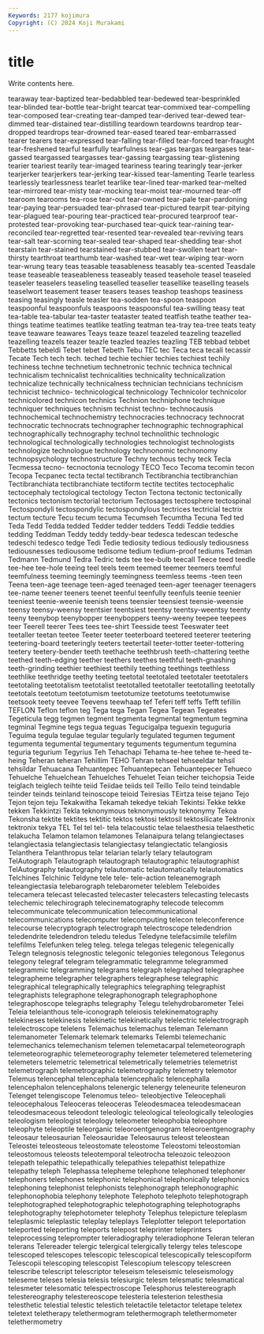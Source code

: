 ```yaml
---
Keywords: 2177 kojimura
Copyright: (C) 2024 Koji Murakami
---
```


# title

Write contents here.



tearaway tear-baptized tear-bedabbled tear-bedewed tear-besprinkled tear-blinded
tear-bottle tear-bright tearcat tear-commixed tear-compelling tear-composed tear-creating tear-damped tear-derived tear-dewed
tear-dimmed tear-distained tear-distilling teardown teardowns teardrop tear-dropped teardrops tear-drowned tear-eased
teared tear-embarrassed tearer tearers tear-expressed tear-falling tear-filled tear-forced tear-fraught tear-freshened
tearful tearfully tearfulness tear-gas teargas teargases tear-gassed teargassed teargasses tear-gassing
teargassing tear-glistening tearier teariest tearily tear-imaged teariness tearing tearingly tear-jerker
tearjerker tearjerkers tear-jerking tear-kissed tear-lamenting Tearle tearless tearlessly tearlessness tearlet
tearlike tear-lined tear-marked tear-melted tear-mirrored tear-misty tear-mocking tear-moist tear-mourned tear-off
tearoom tearooms tea-rose tear-out tear-owned tear-pale tear-pardoning tear-paying tear-persuaded tear-phrased
tear-pictured tearpit tear-pitying tear-plagued tear-pouring tear-practiced tear-procured tearproof tear-protested tear-provoking
tear-purchased tear-quick tear-raining tear-reconciled tear-regretted tear-resented tear-revealed tear-reviving tears tear-salt
tear-scorning tear-sealed tear-shaped tear-shedding tear-shot tearstain tear-stained tearstained tear-stubbed tear-swollen
teart tear-thirsty tearthroat tearthumb tear-washed tear-wet tear-wiping tear-worn tear-wrung teary
teas teasable teasableness teasably tea-scented Teasdale tease teaseable teaseableness teaseably
teased teasehole teasel teaseled teaseler teaselers teaseling teaselled teaseller teasellike
teaselling teasels teaselwort teasement teaser teasers teases teashop teashops teasiness
teasing teasingly teasle teasler tea-sodden tea-spoon teaspoon teaspoonful teaspoonfuls teaspoons
teaspoonsful tea-swilling teasy teat tea-table tea-tabular tea-taster teataster teated teatfish
teathe teather tea-things teatime teatimes teatlike teatling teatman tea-tray tea-tree
teats teaty teave teaware teawares Teays teaze teazel teazeled teazeling
teazelled teazelling teazels teazer teazle teazled teazles teazling TEB tebbad
tebbet Tebbetts tebeldi Tebet tebet Tebeth Tebu TEC tec Teca
teca tecali tecassir Tecate Tech tech tech. teched techie techier
techies techiest techily techiness techne technetium technetronic technic technica technical
technicalism technicalist technicalities technicality technicalization technicalize technically technicalness technician technicians
technicism technicist technico- technicological technicology Technicolor technicolor technicolored technicon technics
Technion techniphone technique techniquer techniques technism technist techno- technocausis technochemical
technochemistry technocracies technocracy technocrat technocratic technocrats technographer technographic technographical technographically
technography technol technolithic technologic technological technologically technologies technologist technologists technologize
technologue technology technonomic technonomy technopsychology technostructure Techny techous techy teck
Tecla Tecmessa tecno- tecnoctonia tecnology TECO Teco Tecoma tecomin tecon
Tecopa Tecpanec tecta tectal tectibranch Tectibranchia tectibranchian Tectibranchiata tectibranchiate tectiform
tectite tectites tectocephalic tectocephaly tectological tectology Tecton Tectona tectonic tectonically
tectonics tectonism tectorial tectorium Tectosages tectosphere tectospinal Tectospondyli tectospondylic tectospondylous
tectrices tectricial tectrix tectum tecture Tecu tecum tecuma Tecumseh Tecumtha
Tecuna Ted ted Teda Tedd Tedda tedded Tedder tedder tedders
Teddi Teddie teddies tedding Teddman Teddy teddy teddy-bear tedesca tedescan
tedesche tedeschi tedesco tedge Tedi Tedie tediosity tedious tediously tediousness
tediousnesses tediousome tedisome tedium tedium-proof tediums Tedman Tedmann Tedmund Tedra
Tedric teds tee tee-bulb teecall Teece teed teedle tee-hee tee-hole
teeing teel teels teem teemed teemer teemers teemful teemfulness teeming
teemingly teemingness teemless teems -teen teen Teena teen-age teenage teen-aged
teenaged teen-ager teenager teenagers tee-name teener teeners teenet teenful teenfully
teenfuls teenie teenier teeniest teenie-weenie teenish teens teensier teensiest teensie-weensie
teensy teensy-weensy teentsier teentsiest teentsy teentsy-weentsy teenty teeny teenybop teenybopper
teenyboppers teeny-weeny teepee teepees teer Teerell teerer Tees tees tee-shirt
Teesside teest Teeswater teet teetaller teetan teetee Teeter teeter teeterboard
teetered teeterer teetering teetering-board teeteringly teeters teetertail teeter-totter teeter-tottering teetery
teetery-bender teeth teethache teethbrush teeth-chattering teethe teethed teeth-edging teether teethers
teethes teethful teeth-gnashing teeth-grinding teethier teethiest teethily teething teethings teethless
teethlike teethridge teethy teeting teetotal teetotaled teetotaler teetotalers teetotaling teetotalism
teetotalist teetotalled teetotaller teetotalling teetotally teetotals teetotum teetotumism teetotumize teetotums
teetotumwise teetsook teety teevee Teevens teewhaap tef Teferi teff teffs
Tefft tefillin TEFLON Teflon teflon teg Tega tega Tegan Tegea
Tegean Tegeates Tegeticula tegg tegmen tegment tegmenta tegmental tegmentum tegmina
tegminal Tegmine tegs tegua teguas Tegucigalpa teguexin teguguria Teguima tegula
tegulae tegular tegularly tegulated tegumen tegument tegumenta tegumental tegumentary teguments
tegumentum tegumina teguria tegurium Tegyrius Teh Tehachapi Tehama te-hee tehee
te-heed te-heing Teheran teheran Tehillim TEHO Tehran tehseel tehseeldar tehsil
tehsildar Tehuacana Tehuantepec Tehuantepecan Tehuantepecer Tehueco Tehuelche Tehuelchean Tehuelches Tehuelet
Teian teicher teichopsia Teide teiglach teiglech teihte teiid Teiidae teiids
teil Teillo Teilo teind teindable teinder teinds teinland teinoscope teioid
Teiresias TEirtza teise tejano Tejo Tejon tejon teju Tekakwitha Tekamah
tekedye tekiah Tekintsi Tekke tekke tekken Tekkintzi Tekla teknonymous teknonymously
teknonymy Tekoa Tekonsha tektite tektites tektitic tektos tektosi tektosil tektosilicate
Tektronix tektronix tekya TEL Tel tel tel- tela telacoustic telae
telaesthesia telaesthetic telakucha Telamon telamon telamones Telanaipura telang telangiectases telangiectasia
telangiectasis telangiectasy telangiectatic telangiosis Telanthera Telanthropus telar telarian telarly telary
telautogram TelAutograph Telautograph telautograph telautographic telautographist TelAutography telautography telautomatic telautomatically
telautomatics Telchines Telchinic Teldyne tele tele- tele-action teleanemograph teleangiectasia telebarograph
telebarometer teleblem Teleboides telecamera telecast telecasted telecaster telecasters telecasting telecasts
telechemic telechirograph telecinematography telecode telecomm telecommunicate telecommunication telecommunicational telecommunications telecomputer
telecomputing telecon teleconference telecourse telecryptograph telectrograph telectroscope teledendrion teledendrite teledendron
teledu teledus Teledyne telefacsimile telefilm telefilms Telefunken teleg teleg. telega
telegas telegenic telegenically Telegn telegnosis telegnostic telegonic telegonies telegonous Telegonus
telegony telegraf telegram telegrammatic telegramme telegrammed telegrammic telegramming telegrams telegraph
telegraphed telegraphee telegrapheme telegrapher telegraphers telegraphese telegraphic telegraphical telegraphically telegraphics
telegraphing telegraphist telegraphists telegraphone telegraphonograph telegraphophone telegraphoscope telegraphs telegraphy Telegu
telehydrobarometer Telei Teleia teleianthous tele-iconograph teleiosis telekinematography telekineses telekinesis telekinetic
telekinetically telelectric telelectrograph telelectroscope telelens Telemachus telemachus teleman Telemann telemanometer
Telemark telemark telemarks Telembi telemechanic telemechanics telemechanism telemen telemetacarpal telemeteorograph
telemeteorographic telemeteorography telemeter telemetered telemetering telemeters telemetric telemetrical telemetrically telemetries
telemetrist telemetrograph telemetrographic telemetrography telemetry telemotor Telemus telencephal telencephala telencephalic
telencephalla telencephalon telencephalons telenergic telenergy teleneurite teleneuron Telenget telengiscope Telenomus
teleo- teleobjective Teleocephali teleocephalous Teleoceras teleoceras Teleodesmacea teleodesmacean teleodesmaceous teleodont
teleologic teleological teleologically teleologies teleologism teleologist teleology teleometer teleophobia teleophore
teleophyte teleoptile teleorganic teleoroentgenogram teleoroentgenography teleosaur teleosaurian Teleosauridae Teleosaurus teleost
teleostean Teleostei teleosteous teleostomate teleostome Teleostomi teleostomian teleostomous teleosts teleotemporal
teleotrocha teleozoic teleozoon telepath telepathic telepathically telepathies telepathist telepathize telepathy
teleph Telephassa telepheme telephone telephoned telephoner telephoners telephones telephonic telephonical
telephonically telephonics telephoning telephonist telephonists telephonograph telephonographic telephonophobia telephony telephote
Telephoto telephoto telephotograph telephotographed telephotographic telephotographing telephotographs telephotography telephotometer telephoty
Telephus telepicture teleplasm teleplasmic teleplastic teleplay teleplays Teleplotter teleport teleportation
teleported teleporting teleports telepost teleprinter teleprinters teleprocessing teleprompter teleradiography teleradiophone
Teleran teleran telerans Telereader telergic telergical telergically telergy teles telescope
telescoped telescopes telescopic telescopical telescopically telescopiform Telescopii telescoping telescopist Telescopium
telescopy telescreen telescribe telescript telescriptor teleseism teleseismic teleseismology teleseme teleses
telesia telesis telesiurgic telesm telesmatic telesmatical telesmeter telesomatic telespectroscope Telesphorus
telestereograph telestereography telestereoscope telesteria telesterion telesthesia telesthetic telestial telestic telestich
teletactile teletactor teletape teletex teletext teletherapy telethermogram telethermograph telethermometer telethermometry
